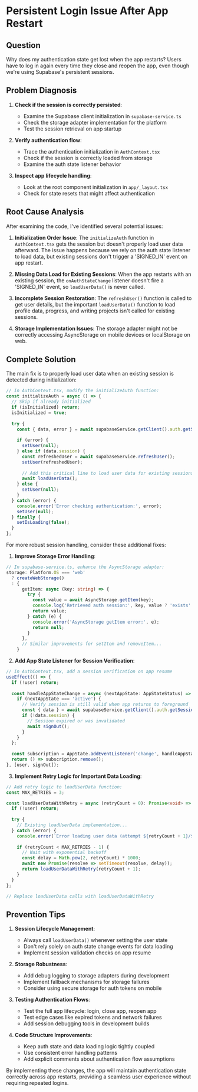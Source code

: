 # Persistent Login Issue After App Restart

## Question

Why does my authentication state get lost when the app restarts? Users have to log in again every time they close and reopen the app, even though we're using Supabase's persistent sessions.

## Problem Diagnosis

1. **Check if the session is correctly persisted**:
   - Examine the Supabase client initialization in `supabase-service.ts`
   - Check the storage adapter implementation for the platform
   - Test the session retrieval on app startup

2. **Verify authentication flow**:
   - Trace the authentication initialization in `AuthContext.tsx`
   - Check if the session is correctly loaded from storage
   - Examine the auth state listener behavior

3. **Inspect app lifecycle handling**:
   - Look at the root component initialization in `app/_layout.tsx`
   - Check for state resets that might affect authentication

## Root Cause Analysis

After examining the code, I've identified several potential issues:

1. **Initialization Order Issue**: The `initializeAuth` function in `AuthContext.tsx` gets the session but doesn't properly load user data afterward. The issue happens because we rely on the auth state listener to load data, but existing sessions don't trigger a 'SIGNED_IN' event on app restart.

2. **Missing Data Load for Existing Sessions**: When the app restarts with an existing session, the `onAuthStateChange` listener doesn't fire a 'SIGNED_IN' event, so `loadUserData()` is never called.

3. **Incomplete Session Restoration**: The `refreshUser()` function is called to get user details, but the important `loadUserData()` function to load profile data, progress, and writing projects isn't called for existing sessions.

4. **Storage Implementation Issues**: The storage adapter might not be correctly accessing AsyncStorage on mobile devices or localStorage on web.

## Complete Solution

The main fix is to properly load user data when an existing session is detected during initialization:

```typescript
// In AuthContext.tsx, modify the initializeAuth function:
const initializeAuth = async () => {
  // Skip if already initialized
  if (isInitialized) return;
  isInitialized = true;
  
  try {
    const { data, error } = await supabaseService.getClient().auth.getSession();
    
    if (error) {
      setUser(null);
    } else if (data.session) {
      const refreshedUser = await supabaseService.refreshUser();
      setUser(refreshedUser);
      
      // Add this critical line to load user data for existing sessions
      await loadUserData();
    } else {
      setUser(null);
    }
  } catch (error) {
    console.error('Error checking authentication:', error);
    setUser(null);
  } finally {
    setIsLoading(false);
  }
};
```

For more robust session handling, consider these additional fixes:

1. **Improve Storage Error Handling**:

```typescript
// In supabase-service.ts, enhance the AsyncStorage adapter:
storage: Platform.OS === 'web' 
  ? createWebStorage()
  : {
      getItem: async (key: string) => {
        try {
          const value = await AsyncStorage.getItem(key);
          console.log('Retrieved auth session:', key, value ? 'exists' : 'null');
          return value;
        } catch (e) {
          console.error('AsyncStorage getItem error:', e);
          return null;
        }
      },
      // Similar improvements for setItem and removeItem...
    }
```

2. **Add App State Listener for Session Verification**:

```typescript
// In AuthContext.tsx, add a session verification on app resume
useEffect(() => {
  if (!user) return;
  
  const handleAppStateChange = async (nextAppState: AppStateStatus) => {
    if (nextAppState === 'active') {
      // Verify session is still valid when app returns to foreground
      const { data } = await supabaseService.getClient().auth.getSession();
      if (!data.session) {
        // Session expired or was invalidated
        await signOut();
      }
    }
  };
  
  const subscription = AppState.addEventListener('change', handleAppStateChange);
  return () => subscription.remove();
}, [user, signOut]);
```

3. **Implement Retry Logic for Important Data Loading**:

```typescript
// Add retry logic to loadUserData function:
const MAX_RETRIES = 3;

const loadUserDataWithRetry = async (retryCount = 0): Promise<void> => {
  if (!user) return;
  
  try {
    // Existing loadUserData implementation...
  } catch (error) {
    console.error(`Error loading user data (attempt ${retryCount + 1}/${MAX_RETRIES}):`, error);
    
    if (retryCount < MAX_RETRIES - 1) {
      // Wait with exponential backoff
      const delay = Math.pow(2, retryCount) * 1000;
      await new Promise(resolve => setTimeout(resolve, delay));
      return loadUserDataWithRetry(retryCount + 1);
    }
  }
};

// Replace loadUserData calls with loadUserDataWithRetry
```

## Prevention Tips

1. **Session Lifecycle Management**:
   - Always call `loadUserData()` whenever setting the user state
   - Don't rely solely on auth state change events for data loading
   - Implement session validation checks on app resume

2. **Storage Robustness**:
   - Add debug logging to storage adapters during development
   - Implement fallback mechanisms for storage failures
   - Consider using secure storage for auth tokens on mobile

3. **Testing Authentication Flows**:
   - Test the full app lifecycle: login, close app, reopen app
   - Test edge cases like expired tokens and network failures
   - Add session debugging tools in development builds

4. **Code Structure Improvements**:
   - Keep auth state and data loading logic tightly coupled
   - Use consistent error handling patterns
   - Add explicit comments about authentication flow assumptions

By implementing these changes, the app will maintain authentication state correctly across app restarts, providing a seamless user experience without requiring repeated logins.